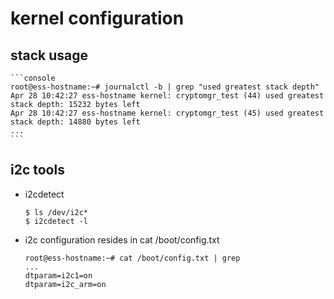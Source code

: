 # kernel configuration

## stack usage

    ```console
    root@ess-hostname:~# journalctl -b | grep "used greatest stack depth"
    Apr 28 10:42:27 ess-hostname kernel: cryptomgr_test (44) used greatest stack depth: 15232 bytes left
    Apr 28 10:42:27 ess-hostname kernel: cryptomgr_test (45) used greatest stack depth: 14880 bytes left
    ...
    ```

## i2c tools

- i2cdetect

    ```console
    $ ls /dev/i2c*
    $ i2cdetect -l
    ```

- i2c configuration resides in cat /boot/config.txt

    ```console
    root@ess-hostname:~# cat /boot/config.txt | grep
    ...
    dtparam=i2c1=on
    dtparam=i2c_arm=on
    ```
